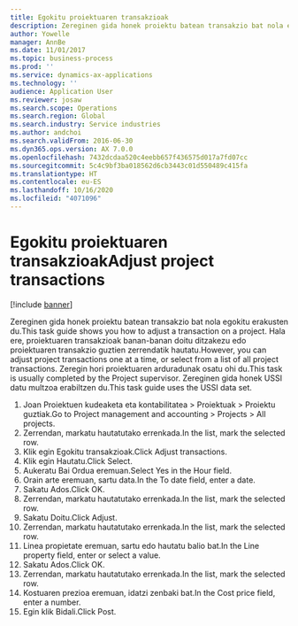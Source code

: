 ```yaml
---
title: Egokitu proiektuaren transakzioak
description: Zereginen gida honek proiektu batean transakzio bat nola egokitu erakusten du.
author: Yowelle
manager: AnnBe
ms.date: 11/01/2017
ms.topic: business-process
ms.prod: ''
ms.service: dynamics-ax-applications
ms.technology: ''
audience: Application User
ms.reviewer: josaw
ms.search.scope: Operations
ms.search.region: Global
ms.search.industry: Service industries
ms.author: andchoi
ms.search.validFrom: 2016-06-30
ms.dyn365.ops.version: AX 7.0.0
ms.openlocfilehash: 7432dcdaa520c4eebb657f436575d017a7fd07cc
ms.sourcegitcommit: 5c4c9bf3ba018562d6cb3443c01d550489c415fa
ms.translationtype: HT
ms.contentlocale: eu-ES
ms.lasthandoff: 10/16/2020
ms.locfileid: "4071096"
---
```

# <a name="adjust-project-transactions"></a><span data-ttu-id="518d6-103">Egokitu proiektuaren transakzioak</span><span class="sxs-lookup"><span data-stu-id="518d6-103">Adjust project transactions</span></span>

[!include [banner](../../includes/banner.md)]

<span data-ttu-id="518d6-104">Zereginen gida honek proiektu batean transakzio bat nola egokitu erakusten du.</span><span class="sxs-lookup"><span data-stu-id="518d6-104">This task guide shows you how to adjust a transaction on a project.</span></span> <span data-ttu-id="518d6-105">Hala ere, proiektuaren transakzioak banan-banan doitu ditzakezu edo proiektuaren transakzio guztien zerrendatik hautatu.</span><span class="sxs-lookup"><span data-stu-id="518d6-105">However, you can adjust project transactions one at a time, or select from a list of all project transactions.</span></span> <span data-ttu-id="518d6-106">Zeregin hori proiektuaren arduradunak osatu ohi du.</span><span class="sxs-lookup"><span data-stu-id="518d6-106">This task is usually completed by the Project supervisor.</span></span> <span data-ttu-id="518d6-107">Zereginen gida honek USSI datu multzoa erabiltzen du.</span><span class="sxs-lookup"><span data-stu-id="518d6-107">This task guide uses the USSI data set.</span></span>

1. <span data-ttu-id="518d6-108">Joan Proiektuen kudeaketa eta kontabilitatea > Proiektuak > Proiektu guztiak.</span><span class="sxs-lookup"><span data-stu-id="518d6-108">Go to Project management and accounting > Projects > All projects.</span></span> 
2. <span data-ttu-id="518d6-109">Zerrendan, markatu hautatutako errenkada.</span><span class="sxs-lookup"><span data-stu-id="518d6-109">In the list, mark the selected row.</span></span> 
3. <span data-ttu-id="518d6-110">Klik egin Egokitu transakzioak.</span><span class="sxs-lookup"><span data-stu-id="518d6-110">Click Adjust transactions.</span></span> 
4. <span data-ttu-id="518d6-111">Klik egin Hautatu.</span><span class="sxs-lookup"><span data-stu-id="518d6-111">Click Select.</span></span> 
5. <span data-ttu-id="518d6-112">Aukeratu Bai Ordua eremuan.</span><span class="sxs-lookup"><span data-stu-id="518d6-112">Select Yes in the Hour field.</span></span> 
6. <span data-ttu-id="518d6-113">Orain arte eremuan, sartu data.</span><span class="sxs-lookup"><span data-stu-id="518d6-113">In the To date field, enter a date.</span></span> 
7. <span data-ttu-id="518d6-114">Sakatu Ados.</span><span class="sxs-lookup"><span data-stu-id="518d6-114">Click OK.</span></span> 
8. <span data-ttu-id="518d6-115">Zerrendan, markatu hautatutako errenkada.</span><span class="sxs-lookup"><span data-stu-id="518d6-115">In the list, mark the selected row.</span></span> 
9. <span data-ttu-id="518d6-116">Sakatu Doitu.</span><span class="sxs-lookup"><span data-stu-id="518d6-116">Click Adjust.</span></span> 
10. <span data-ttu-id="518d6-117">Zerrendan, markatu hautatutako errenkada.</span><span class="sxs-lookup"><span data-stu-id="518d6-117">In the list, mark the selected row.</span></span> 
11. <span data-ttu-id="518d6-118">Linea propietate eremuan, sartu edo hautatu balio bat.</span><span class="sxs-lookup"><span data-stu-id="518d6-118">In the Line property field, enter or select a value.</span></span> 
12. <span data-ttu-id="518d6-119">Sakatu Ados.</span><span class="sxs-lookup"><span data-stu-id="518d6-119">Click OK.</span></span> 
13. <span data-ttu-id="518d6-120">Zerrendan, markatu hautatutako errenkada.</span><span class="sxs-lookup"><span data-stu-id="518d6-120">In the list, mark the selected row.</span></span> 
14. <span data-ttu-id="518d6-121">Kostuaren prezioa eremuan, idatzi zenbaki bat.</span><span class="sxs-lookup"><span data-stu-id="518d6-121">In the Cost price field, enter a number.</span></span> 
15. <span data-ttu-id="518d6-122">Egin klik Bidali.</span><span class="sxs-lookup"><span data-stu-id="518d6-122">Click Post.</span></span> 
